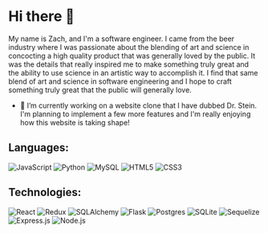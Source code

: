 # Hi there 👋
My name is Zach, and I'm a software engineer.  I came from the beer industry where I was passionate about the blending of art and science in concocting a high quality product that was generally loved by the public.  It was the details that really inspired me to make something truly great and the ability to use science in an artistic way to accomplish it.  I find that same blend of art and science in software engineering and I hope to craft something truly great that the public will generally love.

- 🔭 I’m currently working on a website clone that I have dubbed Dr. Stein.  I'm planning to implement a few more features and I'm really enjoying how this website is taking shape!

## Languages:
![JavaScript](https://img.shields.io/badge/JavaScript-F7DF1E?style=for-the-badge&logo=javascript&logoColor=black)    ![Python](https://img.shields.io/badge/python-3670A0?style=for-the-badge&logo=python&logoColor=ffdd54)  ![MySQL](https://img.shields.io/badge/mysql-%2300f.svg?style=for-the-badge&logo=mysql&logoColor=white)  ![HTML5](https://img.shields.io/badge/html5-%23E34F26.svg?style=for-the-badge&logo=html5&logoColor=white)  ![CSS3](https://img.shields.io/badge/css3-%231572B6.svg?style=for-the-badge&logo=css3&logoColor=white) 

## Technologies:
![React](https://img.shields.io/badge/React-61DAFB?style=for-the-badge&logo=react&logoColor=black)  ![Redux](https://img.shields.io/badge/redux-%23593d88.svg?style=for-the-badge&logo=redux&logoColor=white)  ![SQLAlchemy](https://img.shields.io/badge/SQLAlchemy-3776AB?style=for-the-badge&logo=sqlalchemy&logoColor=white)  ![Flask](https://img.shields.io/badge/flask-%23000.svg?style=for-the-badge&logo=flask&logoColor=white) ![Postgres](https://img.shields.io/badge/postgres-%23316192.svg?style=for-the-badge&logo=postgresql&logoColor=white)    ![SQLite](https://img.shields.io/badge/sqlite-%2307405e.svg?style=for-the-badge&logo=sqlite&logoColor=white)  ![Sequelize](https://img.shields.io/badge/Sequelize-52B0E7?style=for-the-badge&logo=sequelize&logoColor=white)  ![Express.js](https://img.shields.io/badge/express.js-%23404d59.svg?style=for-the-badge&logo=express&logoColor=%2361DAFB)   ![Node.js](https://img.shields.io/badge/Node.js-339933?style=for-the-badge&logo=node.js&logoColor=white)

<!--
**zgierahn/zgierahn** is a ✨ _special_ ✨ repository because its `README.md` (this file) appears on your GitHub profile.

Here are some ideas to get you started:

- 🌱 I’m currently learning ...
- 👯 I’m looking to collaborate on ...
- 🤔 I’m looking for help with ...
- 💬 Ask me about ...
- 📫 How to reach me: ...
- 😄 Pronouns: ...
- ⚡ Fun fact: ...
-->
